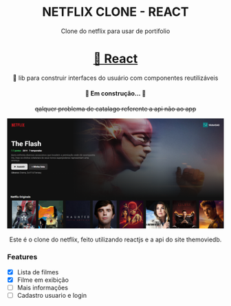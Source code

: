 <h1 align="center">NETFLIX CLONE - REACT</h1>

<p align="center">Clone do netflix para usar de portifolio</p>

<h1 align="center">
    <a href="https://pt-br.reactjs.org/">🔗 React</a>
</h1>
<p align="center">🚀 lib para construir interfaces do usuário com componentes reutilizáveis</p>


<h4 align="center"> 
	🚧 Em construção...  🚧
</h4>

<!-- <p align="center">
 <a href="#objetivo">Objetivo</a> •
 <a href="#roadmap">Roadmap</a> • 
 <a href="#tecnologias">Tecnologias</a> •
</p> -->

<p align="center">
 <strike> qalquer problema de catalago referente a api não ao app </strike>
</p>

<img src="./src/screenshots/Screenshot_1.png"/>

<p align="center"> Este é o clone do netflix, feito utilizando reactjs e a api do site themoviedb.</p>

### Features 

- [x] Lista de filmes
- [x] Filme em exibição
- [ ] Mais informações
- [ ] Cadastro usuario e login
